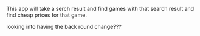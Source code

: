 This app will take a serch result and find games with that search result and find cheap prices for that game.

looking into having the back round change???